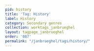 ```yaml
---
pid: history
title: 'Tag: History'
label: History
category: Secondary genres
collection: worktags_janbrueghel
layout: tagpage_janbrueghel
order: '087'
permalink: "/janbrueghel/tags/history/"
---
```

